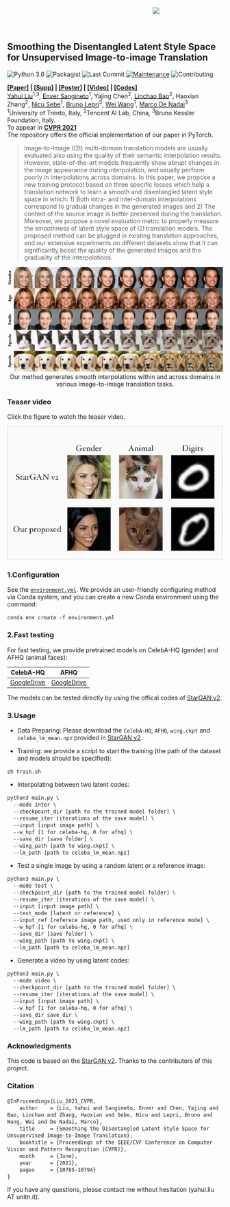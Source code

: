<img src='figures/afhq.gif' align="right" width=164>
<br><br><br>

## Smoothing the Disentangled Latent Style Space for Unsupervised Image-to-image Translation

![Python 3.6](https://img.shields.io/badge/python-3.6.7-green.svg)
![Packagist](https://img.shields.io/badge/Pytorch-1.4.0-red.svg)
![Last Commit](https://img.shields.io/github/last-commit/yhlleo/SmoothingLatentSpace)
[![Maintenance](https://img.shields.io/badge/Maintained%3F-yes-blue.svg)]((https://github.com/yhlleo/SmoothingLatentSpace/graphs/commit-activity))
![Contributing](https://img.shields.io/badge/contributions-welcome-brightgreen.svg?style=flat)

**[[Paper]](https://openaccess.thecvf.com/content/CVPR2021/papers/Liu_Smoothing_the_Disentangled_Latent_Style_Space_for_Unsupervised_Image-to-Image_Translation_CVPR_2021_paper.pdf) | [[Supp]](https://openaccess.thecvf.com/content/CVPR2021/supplemental/Liu_Smoothing_the_Disentangled_CVPR_2021_supplemental.pdf) | [[Poster]](https://drive.google.com/file/d/1rf3QhHXKkPdLjdbTDGlzzQqG3KR9x9cu/view?usp=sharing) | [[Video]](https://drive.google.com/file/d/1PNEym3Zc48trSs6BZzf7s_tkIUC3rGhr/view?usp=sharing) | [[Codes]](https://github.com/yhlleo/SmoothingLatentSpace)** <br> 
[Yahui Liu](https://yhlleo.github.io/)<sup>1,3</sup>, 
[Enver Sangineto](https://scholar.google.com/citations?user=eJZlvlAAAAAJ&hl=it)<sup>1</sup>, 
Yajing Chen<sup>2</sup>, 
[Linchao Bao](https://scholar.google.com/citations?user=xQZMbkUAAAAJ&hl=en)<sup>2</sup>, 
Haoxian Zhang<sup>2</sup>, 
[Nicu Sebe](https://scholar.google.com/citations?user=stFCYOAAAAAJ&hl=en)<sup>1</sup>, 
[Bruno Lepri](https://scholar.google.com/citations?hl=en&user=JfcopG0AAAAJ)<sup>3</sup>,
[Wei Wang](https://scholar.google.com/citations?hl=en&user=k4SdlbcAAAAJ)<sup>1</sup>,
[Marco De Nadai](https://scholar.google.com/citations?user=_4-U61wAAAAJ&hl=en)<sup>3</sup> <br>
<sup>1</sup>University of Trento, Italy, <sup>2</sup>Tencent AI Lab, China, <sup>3</sup>Bruno Kessler Foundation, Italy. <br>
To appear in **[CVPR 2021](http://cvpr2021.thecvf.com/)**  <br>
The repository offers the official implementation of our paper in PyTorch.

> Image-to-Image (I2I) multi-domain translation models are usually evaluated also using the quality of their semantic interpolation results. However, state-of-the-art models frequently show abrupt changes in the image appearance during interpolation, and usually perform poorly in interpolations across domains. In this paper, we propose a new training protocol based on three specific losses which help a translation network to learn a smooth and disentangled latent style space in which: 1) Both intra- and inter-domain interpolations correspond to gradual changes in the generated images and 2) The content of the source image is better preserved during the translation. Moreover, we propose a novel evaluation metric to properly measure the smoothness of latent style space  of I2I translation models. The proposed method can be plugged in existing translation approaches, and our extensive experiments on different datasets show that it can significantly boost the quality of the generated images and the graduality of the interpolations. 

<p align="center">
<img src="figures/teaser.jpg" width="800px"/>
<br>
Our method generates smooth interpolations within and across domains in various image-to-image translation tasks.
</p>

### Teaser video
Click the figure to watch the teaser video. <br/>

[![IMAGE ALT TEXT HERE](figures/video.jpg)](https://youtu.be/Mop3EVGm8no)

### 1.Configuration

See the [`environment.yml`](./environment.yml). We provide an user-friendly configuring method via Conda system, and you can create a new Conda environment using the command:

```
conda env create -f environment.yml
```

### 2.Fast testing

For fast testing, we provide pretrained models on CelebA-HQ (gender) and AFHQ (animal faces):

|CelebA-HQ|AFHQ|
|:----:|:----:|
|[GoogleDrive](https://drive.google.com/file/d/1rWksiZQAu3k0S0ttnM_lke4-Ow6EeqkH/view?usp=sharing)|[GoogleDrive](https://drive.google.com/file/d/1HRT0qdWtpf13TL0nFQedlFPpV8GA5i_-/view?usp=sharing)|

The models can be tested directly by using the offical codes of [StarGAN v2](https://github.com/clovaai/stargan-v2).

### 3.Usage

 - Data Preparing: Please download the `CelebA-HQ`, `AFHQ`, `wing.ckpt` and `celeba_lm_mean.npz` provided in [StarGAN v2](https://github.com/clovaai/stargan-v2).

 - Training: we provide a script to start the training (the path of the dataset and models should be specified):

```
sh train.sh
```

 - Interpolating between two latent codes:

```
python3 main.py \
  --mode inter \
  --checkpoint_dir [path to the trained model folder] \
  --resume_iter [iterations of the save model] \
  --input [input image path] \
  --w_hpf [1 for celeba-hq, 0 for afhq] \
  --save_dir [save folder] \
  --wing_path [path to wing.ckpt] \
  --lm_path [path to celeba_lm_mean.npz]
```

 - Test a single image by using a random latent or a reference image:

```
python3 main.py \
  --mode test \
  --checkpoint_dir [path to the trained model folder] \
  --resume_iter [iterations of the save model] \
  --input [input image path] \
  --test_mode [latent or reference] \
  --input_ref [referece image path, used only in reference mode] \
  --w_hpf [1 for celeba-hq, 0 for afhq] \
  --save_dir [save folder] \
  --wing_path [path to wing.ckpt] \
  --lm_path [path to celeba_lm_mean.npz]
```

 - Generate a video by using latent codes:

```
python3 main.py \
  --mode video \
  --checkpoint_dir [path to the trained model folder] \
  --resume_iter [iterations of the save model] \
  --input [input image path] \
  --w_hpf [1 for celeba-hq, 0 for afhq] \
  --save_dir save_dir \
  --wing_path [path to wing.ckpt] \
  --lm_path [path to celeba_lm_mean.npz]
```


### Acknowledgments 

This code is based on the [StarGAN v2](https://github.com/clovaai/stargan-v2). Thanks to the contributors of this project.

### Citation

```
@InProceedings{Liu_2021_CVPR,
    author    = {Liu, Yahui and Sangineto, Enver and Chen, Yajing and Bao, Linchao and Zhang, Haoxian and Sebe, Nicu and Lepri, Bruno and Wang, Wei and De Nadai, Marco},
    title     = {Smoothing the Disentangled Latent Style Space for Unsupervised Image-to-Image Translation},
    booktitle = {Proceedings of the IEEE/CVF Conference on Computer Vision and Pattern Recognition (CVPR)},
    month     = {June},
    year      = {2021},
    pages     = {10785-10794}
}
```

If you have any questions, please contact me without hesitation (yahui.liu AT unitn.it).
